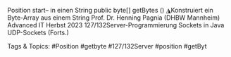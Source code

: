 Position start– in einen String
public  byte[] getBytes  ()
◮Konstruiert ein Byte-Array aus einem String
Prof. Dr. Henning Pagnia (DHBW Mannheim) Advanced IT Herbst 2023 127/132Server-Programmierung Sockets in Java
UDP-Sockets (Forts.)

   Tags & Topics:
   #Position
   #getbyte
   #127/132Server
   #position
   #getByt